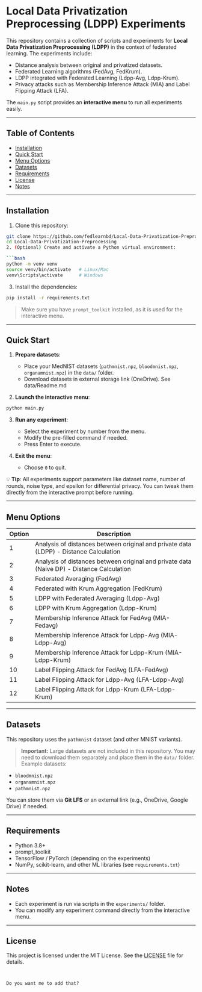 # Local Data Privatization Preprocessing (LDPP) Experiments

This repository contains a collection of scripts and experiments for **Local Data Privatization Preprocessing (LDPP)** in the context of federated learning. The experiments include:

- Distance analysis between original and privatized datasets.
- Federated Learning algorithms (FedAvg, FedKrum).
- LDPP integrated with Federated Learning (Ldpp-Avg, Ldpp-Krum).
- Privacy attacks such as Membership Inference Attack (MIA) and Label Flipping Attack (LFA).

The `main.py` script provides an **interactive menu** to run all experiments easily.

---

## Table of Contents

- [Installation](#installation)
- [Quick Start](#quick-start)
- [Menu Options](#menu-options)
- [Datasets](#datasets)
- [Requirements](#requirements)
- [License](#license)
- [Notes](#notes)

---

## Installation

1. Clone this repository:

```bash
git clone https://github.com/fedlearnbd/Local-Data-Privatization-Preprocessing.git
cd Local-Data-Privatization-Preprocessing
2. (Optional) Create and activate a Python virtual environment:

```bash
python -m venv venv
source venv/bin/activate   # Linux/Mac
venv\Scripts\activate      # Windows
```

3. Install the dependencies:

```bash
pip install -r requirements.txt
```

> Make sure you have `prompt_toolkit` installed, as it is used for the interactive menu.

---

## Quick Start

1. **Prepare datasets**:

   * Place your MedNIST datasets (`pathmnist.npz`, `bloodmnist.npz`, `organamnist.npz`) in the `data/` folder.
   * Download datasets in external storage link (OneDrive). See data/Readme.md

2. **Launch the interactive menu**:

```bash
python main.py
```

3. **Run any experiment**:

   * Select the experiment by number from the menu.
   * Modify the pre-filled command if needed.
   * Press Enter to execute.

4. **Exit the menu**:

   * Choose `0` to quit.

💡 **Tip**: All experiments support parameters like dataset name, number of rounds, noise type, and epsilon for differential privacy. You can tweak them directly from the interactive prompt before running.

---

## Menu Options

| Option | Description                                                                               |
| ------ | ----------------------------------------------------------------------------------------- |
| 1      | Analysis of distances between original and private data (LDPP) - Distance Calculation     |
| 2      | Analysis of distances between original and private data (Naive DP) - Distance Calculation |
| 3      | Federated Averaging (FedAvg)                                                              |
| 4      | Federated with Krum Aggregation (FedKrum)                                                 |
| 5      | LDPP with Federated Averaging (Ldpp-Avg)                                                  |
| 6      | LDPP with Krum Aggregation (Ldpp-Krum)                                                    |
| 7      | Membership Inference Attack for FedAvg (MIA-Fedavg)                                       |
| 8      | Membership Inference Attack for Ldpp-Avg (MIA-Ldpp-Avg)                                   |
| 9      | Membership Inference Attack for Ldpp-Krum (MIA-Ldpp-Krum)                                 |
| 10     | Label Flipping Attack for FedAvg (LFA-FedAvg)                                             |
| 11     | Label Flipping Attack for Ldpp-Avg (LFA-Ldpp-Avg)                                         |
| 12     | Label Flipping Attack for Ldpp-Krum (LFA-Ldpp-Krum)                                       |

---

## Datasets

This repository uses the `pathmnist` dataset (and other MNIST variants).

> **Important:** Large datasets are not included in this repository. You may need to download them separately and place them in the `data/` folder. Example datasets:

* `bloodmnist.npz`
* `organamnist.npz`
* `pathmnist.npz`

You can store them via **Git LFS** or an external link (e.g., OneDrive, Google Drive) if needed.

---

## Requirements

* Python 3.8+
* prompt\_toolkit
* TensorFlow / PyTorch (depending on the experiments)
* NumPy, scikit-learn, and other ML libraries (see `requirements.txt`)

---

## Notes

* Each experiment is run via scripts in the `experiments/` folder.
* You can modify any experiment command directly from the interactive menu.

---

## License

This project is licensed under the MIT License. See the [LICENSE](LICENSE) file for details.

```


Do you want me to add that?
```

